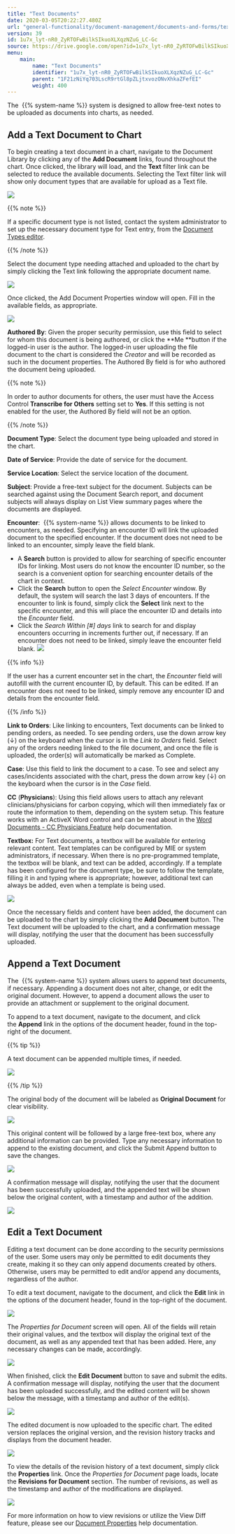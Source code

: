 ```yaml
---
title: "Text Documents"
date: 2020-03-05T20:22:27.480Z
url: "general-functionality/document-management/documents-and-forms/text-documents.html"
version: 39
id: 1u7x_lyt-nR0_ZyRTOFwBilkSIkuoXLXqzNZuG_LC-Gc
source: https://drive.google.com/open?id=1u7x_lyt-nR0_ZyRTOFwBilkSIkuoXLXqzNZuG_LC-Gc
menu:
    main:
        name: "Text Documents"
        identifier: "1u7x_lyt-nR0_ZyRTOFwBilkSIkuoXLXqzNZuG_LC-Gc"
        parent: "1F21zNiYq703LscR9rtGl8pZLjtxvozONvXhkaZFefEI"
        weight: 400
---
```

The  {{% system-name %}} system is designed to allow free-text notes to be uploaded as documents into charts, as needed.

## Add a Text Document to Chart

To begin creating a text document in a chart, navigate to the Document Library by clicking any of the **Add Document** links, found throughout the chart. Once clicked, the library will load, and the **Text** filter link can be selected to reduce the available documents. Selecting the Text filter link will show only document types that are available for upload as a Text file.

![](../../../external_files/54ec6e73928a61d3403d3fadb027a785.png)



{{% note %}}

If a specific document type is not listed, contact the system administrator to set up the necessary document type for Text entry, from the [Document Types editor](https://system/?f=chart&s=dteditor&t=Document+Types&tabmodule=admin&tabselect=Document+Types).

{{% /note %}}


Select the document type needing attached and uploaded to the chart by simply clicking the Text link following the appropriate document name.

![](../../../external_files/02fa440621903c020160d9a4fd58e90d.png)

Once clicked, the Add Document Properties window will open. Fill in the available fields, as appropriate.

![](../../../external_files/2cb21a8698d1c62a48bfffc4028a033e.png)

**Authored By**: Given the proper security permission, use this field to select for whom this document is being authored, or click the **Me **button if the logged-in user is the author. The logged-in user uploading the file document to the chart is considered the *Creator* and will be recorded as such in the document properties. The Authored By field is for who authored the document being uploaded.

{{% note %}}

In order to author documents for others, the user must have the Access Control **Transcribe for Others** setting set to **Yes**. If this setting is not enabled for the user, the Authored By field will not be an option.

{{% /note %}}


**Document Type**: Select the document type being uploaded and stored in the chart.

**Date of Service**: Provide the date of service for the document.

**Service Location**: Select the service location of the document.

**Subject**: Provide a free-text subject for the document. Subjects can be searched against using the Document Search report, and document subjects will always display on List View summary pages where the documents are displayed.

**Encounter**:  {{% system-name %}} allows documents to be linked to encounters, as needed. Specifying an encounter ID will link the uploaded document to the specified encounter. If the document does not need to be linked to an encounter, simply leave the field blank.

* A <strong>Search</strong> button is provided to allow for searching of specific encounter IDs for linking. Most users do not know the encounter ID number, so the search is a convenient option for searching encounter details of the chart in context.
* Click the <strong>Search</strong> button to open the <em>Select Encounter</em> window. By default, the system will search the last 3 days of encounters. If the encounter to link is found, simply click the <strong>Select</strong> link next to the specific encounter, and this will place the encounter ID and details into the <em>Encounter</em> field.
* Click the <em>Search Within [#] days</em> link to search for and display encounters occurring in increments further out, if necessary. If an encounter does not need to be linked, simply leave the encounter field blank.    ![](../../../external_files/ce3aff314ae32d9b093c8e061d2d28b8.png)



{{% info %}}

If the user has a current encounter set in the chart, the *Encounter* field will autofill with the current encounter ID, by default. This can be edited. If an encounter does not need to be linked, simply remove any encounter ID and details from the encounter field.

{{% /info %}}


**Link to Orders**: Like linking to encounters, Text documents can be linked to pending orders, as needed. To see pending orders, use the down arrow key (↓) on the keyboard when the cursor is in the *Link to Orders* field. Select any of the orders needing linked to the file document, and once the file is uploaded, the order(s) will automatically be marked as Complete.

**Case**: Use this field to link the document to a case. To see and select any cases/incidents associated with the chart, press the down arrow key (↓) on the keyboard when the cursor is in the *Case* field.

**CC** (**Physicians**): Using this field allows users to attach any relevant clinicians/physicians for carbon copying, which will then immediately fax or route the information to them, depending on the system setup. This feature works with an ActiveX Word control and can be read about in the [Word Documents - CC Physicians Feature](word-documents-cc-physicians-feature.html) help documentation.

**Textbox:** For Text documents, a textbox will be available for entering relevant content. Text templates can be configured by MIE or system administrators, if necessary. When there is no pre-programmed template, the textbox will be blank, and text can be added, accordingly. If a template has been configured for the document type, be sure to follow the template, filling it in and typing where is appropriate; however, additional text can always be added, even when a template is being used.

![](../../../external_files/fa188986000c7db1d3d0a5b019dd9c13.png)

Once the necessary fields and content have been added, the document can be uploaded to the chart by simply clicking the **Add Document** button. The Text document will be uploaded to the chart, and a confirmation message will display, notifying the user that the document has been successfully uploaded.

## Append a Text Document

The  {{% system-name %}} system allows users to append text documents, if necessary. Appending a document does not alter, change, or edit the original document. However, to append a document allows the user to provide an attachment or supplement to the original document.

To append to a text document, navigate to the document, and click the **Append** link in the options of the document header, found in the top-right of the document.

{{% tip %}}

A text document can be appended multiple times, if needed.

![](../../../external_files/0f545f5b433aba74ee25081886ceba40.png)

{{% /tip %}}


The original body of the document will be labeled as **Original Document** for clear visibility.

![](../../../external_files/8a8e17562e6e8e28c3cf753f5efcfb50.png)

This original content will be followed by a large free-text box, where any additional information can be provided. Type any necessary information to append to the existing document, and click the Submit Append button to save the changes.

![](../../../external_files/985cd65b26141f7f5d4147fadf7d2dbf.png)

A confirmation message will display, notifying the user that the document has been successfully uploaded, and the appended text will be shown below the original content, with a timestamp and author of the addition.

![](../../../external_files/c2c41939e09e16dfd24db17ffe5939fe.png)

## Edit a Text Document

Editing a text document can be done according to the security permissions of the user. Some users may only be permitted to edit documents they create, making it so they can only append documents created by others. Otherwise, users may be permitted to edit and/or append any documents, regardless of the author.

To edit a text document, navigate to the document, and click the **Edit** link in the options of the document header, found in the top-right of the document.



![](../../../external_files/da94588fb117f974a30af75efe082208.png)



The *Properties for Document* screen will open. All of the fields will retain their original values, and the textbox will display the original text of the document, as well as any appended text that has been added. Here, any necessary changes can be made, accordingly.



![](../../../external_files/6e9ddcc7edd8551374c80730dfb86ab5.png)



When finished, click the **Edit Document** button to save and submit the edits. A confirmation message will display, notifying the user that the document has been uploaded successfully, and the edited content will be shown below the message, with a timestamp and author of the edit(s).



![](../../../external_files/990ac86f9365405de74257bb99d51e13.png)



The edited document is now uploaded to the specific chart. The edited version replaces the original version, and the revision history tracks and displays from the document header.



![](../../../external_files/bb66b5d1a64aa235e3c004beee492220.png)



To view the details of the revision history of a text document, simply click the **Properties** link. Once the *Properties for Document* page loads, locate the **Revisions for Document** section. The number of revisions, as well as the timestamp and author of the modifications are displayed.



![](../../../external_files/48e18e5d035d61c87c65a07dc5e139bd.png)



For more information on how to view revisions or utilize the View Diff feature, please see our [Document Properties](document-properties.html) help documentation.

